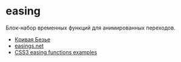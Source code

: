 # easing

Блок-набор временных функций для анимированных переходов.

* [Кривая Безье](https://ru.wikipedia.org/wiki/%D0%9A%D1%80%D0%B8%D0%B2%D0%B0%D1%8F_%D0%91%D0%B5%D0%B7%D1%8C%D0%B5)
* [easings.net](http://easings.net/)
* [CSS3 easing functions examples](http://codepen.io/Afiq/pen/kplhx)
